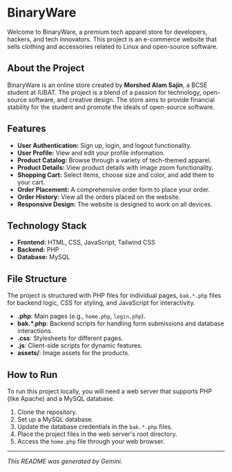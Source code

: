 # BinaryWare

Welcome to BinaryWare, a premium tech apparel store for developers, hackers, and tech innovators. This project is an e-commerce website that sells clothing and accessories related to Linux and open-source software.

## About the Project

BinaryWare is an online store created by **Morshed Alam Sajin**, a BCSE student at IUBAT. The project is a blend of a passion for technology, open-source software, and creative design. The store aims to provide financial stability for the student and promote the ideals of open-source software.

## Features

*   **User Authentication:** Sign up, login, and logout functionality.
*   **User Profile:** View and edit your profile information.
*   **Product Catalog:** Browse through a variety of tech-themed apparel.
*   **Product Details:** View product details with image zoom functionality.
*   **Shopping Cart:** Select items, choose size and color, and add them to your cart.
*   **Order Placement:** A comprehensive order form to place your order.
*   **Order History:** View all the orders placed on the website.
*   **Responsive Design:** The website is designed to work on all devices.

## Technology Stack

*   **Frontend:** HTML, CSS, JavaScript, Tailwind CSS
*   **Backend:** PHP
*   **Database:** MySQL

## File Structure

The project is structured with PHP files for individual pages, `bak.*.php` files for backend logic, CSS for styling, and JavaScript for interactivity.

*   **.php**: Main pages (e.g., `home.php`, `login.php`).
*   **bak.*.php**: Backend scripts for handling form submissions and database interactions.
*   **.css**: Stylesheets for different pages.
*   **.js**: Client-side scripts for dynamic features.
*   **assets/**: Image assets for the products.

## How to Run

To run this project locally, you will need a web server that supports PHP (like Apache) and a MySQL database.

1.  Clone the repository.
2.  Set up a MySQL database.
3.  Update the database credentials in the `bak.*.php` files.
4.  Place the project files in the web server's root directory.
5.  Access the `home.php` file through your web browser.

---
*This README was generated by Gemini.*

